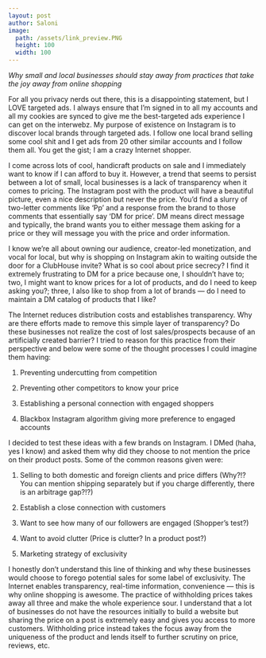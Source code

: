 ```yaml
---
layout: post
author: Saloni
image:
  path: /assets/link_preview.PNG
  height: 100
  width: 100
---
```


*Why small and local businesses should stay away from practices that take the joy away from online shopping*

For all you privacy nerds out there, this is a disappointing statement, but I LOVE targeted ads. I always ensure that I’m signed in to all my accounts and all my cookies are synced to give me the best-targeted ads experience I can get on the interwebz. My purpose of existence on Instagram is to discover local brands through targeted ads. I follow one local brand selling some cool shit and I get ads from 20 other similar accounts and I follow them all. You get the gist; I am a crazy Internet shopper.

I come across lots of cool, handicraft products on sale and I immediately want to know if I can afford to buy it. However, a trend that seems to persist between a lot of small, local businesses is a lack of transparency when it comes to pricing. The Instagram post with the product will have a beautiful picture, even a nice description but never the price. You’d find a slurry of two-letter comments like ‘Pp’ and a response from the brand to those comments that essentially say ‘DM for price’. DM means direct message and typically, the brand wants you to either message them asking for a price or they will message you with the price and order information.

I know we’re all about owning our audience, creator-led monetization, and vocal for local, but why is shopping on Instagram akin to waiting outside the door for a ClubHouse invite? What is so cool about price secrecy? I find it extremely frustrating to DM for a price because one, I shouldn’t have to; two, I might want to know prices for a lot of products, and do I need to keep asking you?; three, I also like to shop from a lot of brands — do I need to maintain a DM catalog of products that I like?

The Internet reduces distribution costs and establishes transparency. Why are there efforts made to remove this simple layer of transparency? Do these businesses not realize the cost of lost sales/prospects because of an artificially created barrier? I tried to reason for this practice from their perspective and below were some of the thought processes I could imagine them having:

1. Preventing undercutting from competition

2. Preventing other competitors to know your price

3. Establishing a personal connection with engaged shoppers

4. Blackbox Instagram algorithm giving more preference to engaged accounts

I decided to test these ideas with a few brands on Instagram. I DMed (haha, yes I know) and asked them why did they choose to not mention the price on their product posts. Some of the common reasons given were:

1. Selling to both domestic and foreign clients and price differs (Why?!? You can mention shipping separately but if you charge differently, there is an arbitrage gap?!?)

2. Establish a close connection with customers

3. Want to see how many of our followers are engaged (Shopper’s test?)

4. Want to avoid clutter (Price is clutter? In a product post?)

5. Marketing strategy of exclusivity

I honestly don’t understand this line of thinking and why these businesses would choose to forego potential sales for some label of exclusivity. The Internet enables transparency, real-time information, convenience — this is why online shopping is awesome. The practice of withholding prices takes away all three and make the whole experience sour. I understand that a lot of businesses do not have the resources initially to build a website but sharing the price on a post is extremely easy and gives you access to more customers. Withholding price instead takes the focus away from the uniqueness of the product and lends itself to further scrutiny on price, reviews, etc.
